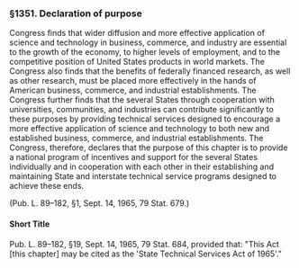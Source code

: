 ### §1351. Declaration of purpose ###

Congress finds that wider diffusion and more effective application of science and technology in business, commerce, and industry are essential to the growth of the economy, to higher levels of employment, and to the competitive position of United States products in world markets. The Congress also finds that the benefits of federally financed research, as well as other research, must be placed more effectively in the hands of American business, commerce, and industrial establishments. The Congress further finds that the several States through cooperation with universities, communities, and industries can contribute significantly to these purposes by providing technical services designed to encourage a more effective application of science and technology to both new and established business, commerce, and industrial establishments. The Congress, therefore, declares that the purpose of this chapter is to provide a national program of incentives and support for the several States individually and in cooperation with each other in their establishing and maintaining State and interstate technical service programs designed to achieve these ends.

(Pub. L. 89–182, §1, Sept. 14, 1965, 79 Stat. 679.)

#### Short Title ####

Pub. L. 89–182, §19, Sept. 14, 1965, 79 Stat. 684, provided that: "This Act [this chapter] may be cited as the 'State Technical Services Act of 1965'."